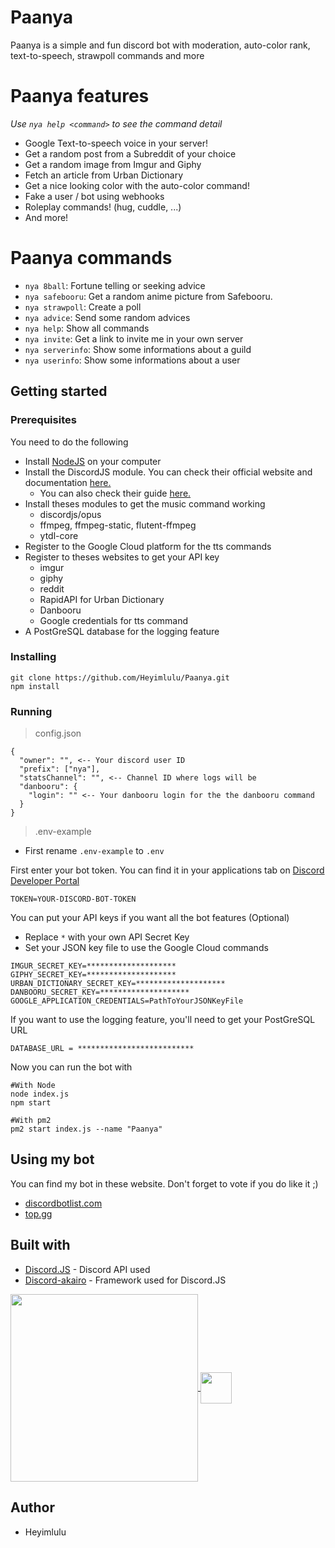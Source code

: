 # Paanya

Paanya is a simple and fun discord bot with moderation, auto-color rank, text-to-speech, strawpoll commands and more

# Paanya features

*Use `nya help <command>` to see the command detail*

- Google Text-to-speech voice in your server!
- Get a random post from a Subreddit of your choice
- Get a random image from Imgur and Giphy
- Fetch an article from Urban Dictionary
- Get a nice looking color with the auto-color command!
- Fake a user / bot using webhooks
- Roleplay commands! (hug, cuddle, ...)
- And more!

# Paanya commands

- ``nya 8ball``: Fortune telling or seeking advice
- ``nya safebooru``: Get a random anime picture from Safebooru. 
- ``nya strawpoll``: Create a poll
- ``nya advice``: Send some random advices
- ``nya help``: Show all commands
- ``nya invite``: Get a link to invite me in your own server
- ``nya serverinfo``: Show some informations about a guild
- ``nya userinfo``: Show some informations about a user

## Getting started

### Prerequisites

You need to do the following
- Install [NodeJS](https://nodejs.org/) on your computer
- Install the DiscordJS module. You can check their official website and documentation [here.](https://discord.js.org/#/)
  - You can also check their guide [here.](https://discordjs.guide/)
- Install theses modules to get the music command working
  - discordjs/opus
  - ffmpeg, ffmpeg-static, flutent-ffmpeg
  - ytdl-core
- Register to the Google Cloud platform for the tts commands
- Register to theses websites to get your API key 
  - imgur 
  - giphy
  - reddit 
  - RapidAPI for Urban Dictionary
  - Danbooru
  - Google credentials for tts command
- A PostGreSQL database for the logging feature

### Installing

```
git clone https://github.com/Heyimlulu/Paanya.git
npm install
```

### Running

> config.json 

```
{
  "owner": "", <-- Your discord user ID
  "prefix": ["nya"],
  "statsChannel": "", <-- Channel ID where logs will be
  "danbooru": {
    "login": "" <-- Your danbooru login for the the danbooru command
  }
}
```

> .env-example 

- First rename ``.env-example`` to ``.env``

First enter your bot token. You can find it in your applications tab on [Discord Developer Portal](https://discord.com/developers/applications)

```
TOKEN=YOUR-DISCORD-BOT-TOKEN
```

You can put your API keys if you want all the bot features (Optional)
- Replace ``*`` with your own API Secret Key
- Set your JSON key file to use the Google Cloud commands

```
IMGUR_SECRET_KEY=********************
GIPHY_SECRET_KEY=********************
URBAN_DICTIONARY_SECRET_KEY=********************
DANBOORU_SECRET_KEY=********************
GOOGLE_APPLICATION_CREDENTIALS=PathToYourJSONKeyFile
```

If you want to use the logging feature, you'll need to get your PostGreSQL URL 

```
DATABASE_URL = **************************
```

Now you can run the bot with

```
#With Node
node index.js
npm start

#With pm2
pm2 start index.js --name "Paanya"
```

## Using my bot

You can find my bot in these website. Don't forget to vote if you do like it ;)

- [discordbotlist.com](https://discordbotlist.com/bots/paanya)
- [top.gg](https://top.gg/bot/829230505123119164) 

## Built with

- [Discord.JS](https://discord.js.org/#/) - Discord API used
- [Discord-akairo](https://discord-akairo.github.io/#/) - Framework used for Discord.JS

<a href="https://github.com/Heyimlulu/Paanya">
  <img height="300px" align="center" src="https://upload.wikimedia.org/wikipedia/commons/thumb/1/1a/JetBrains_Logo_2016.svg/1200px-JetBrains_Logo_2016.svg.png">
</a>
<a href="https://github.com/Heyimlulu/Paanya">
  <img height="50px" align="center" src="https://cdn.worldvectorlogo.com/logos/intellijidea.svg">
</a>

## Author

- Heyimlulu
